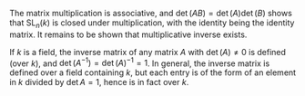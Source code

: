 The matrix multiplication is associative, and $\det(AB)=\det(A)\det(B)$ shows that $\mathop{\mathrm{SL}}_n(k)$ is closed under multiplication, with the identity being the identity matrix. It remains to be shown that multiplicative inverse exists.

If $k$ is a field, the inverse matrix of any matrix $A$ with $\det(A)\neq 0$ is defined (over $k$), and $\det(A^{-1}) = \det(A)^{-1} = 1$. In general, the inverse matrix is defined over a field containing $k$, but each entry is of the form of an element in $k$ divided by $\det A = 1$, hence is in fact over $k$.

